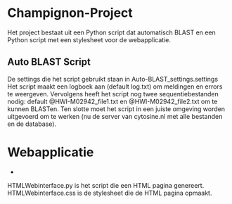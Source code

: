 # Champignon-Project

Het project bestaat uit een Python script dat automatisch BLAST en een Python script met een stylesheet voor de webapplicatie.

Auto BLAST Script
-
De settings die het script gebruikt staan in Auto-BLAST_settings.settings
Het script maakt een logboek aan (default log.txt) om meldingen en errors te weergeven. Vervolgens heeft het script nog twee sequentiebestanden nodig: default @HWI-M02942_file1.txt en @HWI-M02942_file2.txt om te kunnen BLASTen. Ten slotte moet het script in een juiste omgeving worden uitgevoerd om te werken (nu de server van cytosine.nl met alle bestanden en de database).

# Webapplicatie
-
HTMLWebinterface.py is het script die een HTML pagina genereert.
HTMLWebinterface.css is de stylesheet die de HTML pagina opmaakt.
